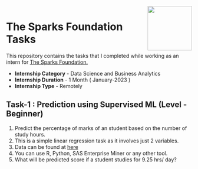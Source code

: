 <img align = right height = 120 width = 120 src = https://www.thesparksfoundationsingapore.org/images/logo_small.png>

#  The Sparks Foundation Tasks


This repository contains the tasks that I completed while working as an intern for [The Sparks Foundation.](https://www.thesparksfoundationsingapore.org/)
- **Internship Category** - Data Science and Business Analytics
- **Internship Duration** - 1 Month ( January-2023 )
- **Internship Type** - Remotely

## Task-1 : Prediction using Supervised ML (Level - Beginner)


1. Predict the percentage of marks of an student based on the number of study hours.
1. This is a simple linear regression task as it involves just 2 variables.
1. Data can be found at [here](http://bit.ly/w-data)
1. You can use R, Python, SAS Enterprise Miner or any other tool.
1. What will be predicted score if a student studies for 9.25 hrs/ day?
